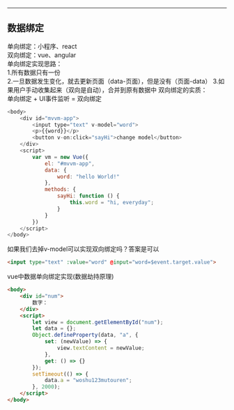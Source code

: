
---
## 数据绑定
单向绑定：小程序、react  
双向绑定：vue、angular  
单向绑定实现思路：  
1.所有数据只有一份  
2.一旦数据发生变化，就去更新页面（data-页面），但是没有（页面-data）
3.如果用户手动收集起来（双向是自动），合并到原有数据中
双向绑定的实质：  
单向绑定 + UI事件监听 = 双向绑定  
```js
<body>
    <div id="mvvm-app">
        <input type="text" v-model="word">
        <p>{{word}}</p>
        <button v-on:click="sayHi">change model</button>
    </div>
    <script>
        var vm = new Vue({
            el: "#mvvm-app",
            data: {
                word: "hello World!"
            },
            methods: {
                sayHi: function () {
                    this.word = "hi, everyday";
                }
            }
        })    
    </script>
</body>
```
如果我们去掉v-model可以实现双向绑定吗？答案是可以  
```html
<input type="text" :value="word" @input="word=$event.target.value">
```
vue中数据单向绑定实现(数据劫持原理)
```html
<body>
    <div id="num">
        数字：
    </div>
    <script>
        let view = document.getElementById("num");
        let data = {};
        Object.defineProperty(data, "a", {
            set: (newValue) => {
                view.textContent = newValue;
            },
            get: () => {}
        });
        setTimeout(() => {
            data.a = "woshu123mutouren";
        }, 2000);
    </script>
</body>
```
